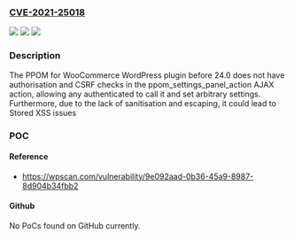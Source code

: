 ### [CVE-2021-25018](https://cve.mitre.org/cgi-bin/cvename.cgi?name=CVE-2021-25018)
![](https://img.shields.io/static/v1?label=Product&message=PPOM%20for%20WooCommerce&color=blue)
![](https://img.shields.io/static/v1?label=Version&message=24.0%3C%2024.0%20&color=brighgreen)
![](https://img.shields.io/static/v1?label=Vulnerability&message=CWE-862%20Missing%20Authorization&color=brighgreen)

### Description

The PPOM for WooCommerce WordPress plugin before 24.0 does not have authorisation and CSRF checks in the ppom_settings_panel_action AJAX action, allowing any authenticated to call it and set arbitrary settings. Furthermore, due to the lack of sanitisation and escaping, it could lead to Stored XSS issues

### POC

#### Reference
- https://wpscan.com/vulnerability/9e092aad-0b36-45a9-8987-8d904b34fbb2

#### Github
No PoCs found on GitHub currently.

